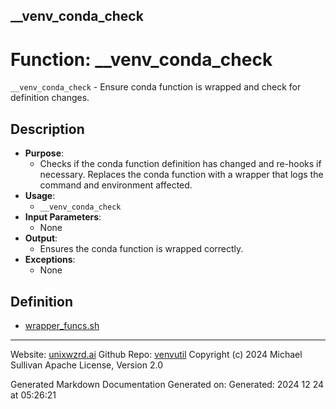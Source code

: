 ## __venv_conda_check
# Function: __venv_conda_check
`__venv_conda_check` - Ensure conda function is wrapped and check for definition changes.
## Description
- **Purpose**: 
  - Checks if the conda function definition has changed and re-hooks if necessary. Replaces
    the conda function with a wrapper that logs the command and environment affected.
- **Usage**: 
  - `__venv_conda_check`
- **Input Parameters**: 
  - None
- **Output**: 
  - Ensures the conda function is wrapped correctly.
- **Exceptions**: 
  - None

## Definition 

* [wrapper_funcs.sh](../wrapper_funcs_sh.md)
---

Website: [unixwzrd.ai](https://unixwzrd.ai)
Github Repo: [venvutil](https://github.com/unixwzrd/venvutil)
Copyright (c) 2024 Michael Sullivan
Apache License, Version 2.0

Generated Markdown Documentation
Generated on: Generated: 2024 12 24 at 05:26:21
